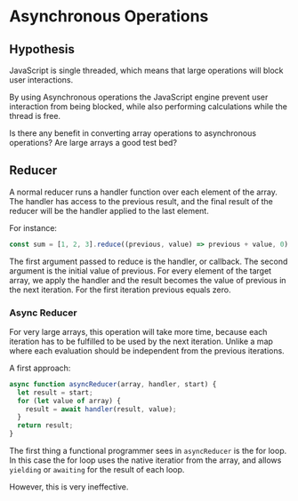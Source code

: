 # Asynchronous Operations

## Hypothesis

JavaScript is single threaded, which means that large operations will block user interactions.

By using Asynchronous operations the JavaScript engine prevent user interaction from being blocked, while
also performing calculations while the thread is free.

Is there any benefit in converting array operations to asynchronous operations? Are large arrays a good test bed?

## Reducer

A normal reducer runs a handler function over each element of the array. The handler has access to the previous result, and the final result of the reducer will be the handler applied to the last element.

For instance:

```js
const sum = [1, 2, 3].reduce((previous, value) => previous + value, 0);
```

The first argument passed to reduce is the handler, or callback. The second argument is the initial value of previous. For every element of the target array, we apply the handler and the result becomes the value of previous in the next iteration. For the first iteration previous equals zero.

### Async Reducer

For very large arrays, this operation will take more time, because each iteration has to be fulfilled to be used by the next iteration. Unlike a map where each evaluation should be independent from the previous iterations.

A first approach:

```js
async function asyncReducer(array, handler, start) {
  let result = start;
  for (let value of array) {
    result = await handler(result, value);
  }
  return result;
}
```

The first thing a functional programmer sees in `asyncReducer` is the for loop. In this case the for loop uses the native iteratior from the array, and allows `yielding` or `awaiting` for the result of each loop.

However, this is very ineffective.

